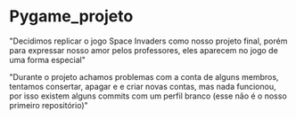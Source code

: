 # Pygame_projeto

"Decidimos replicar o jogo Space Invaders como nosso projeto final, porém para expressar nosso amor pelos professores, eles aparecem no jogo de uma forma especial"

"Durante o projeto achamos problemas com a conta de alguns membros, tentamos consertar, apagar e e criar novas contas, mas nada funcionou, por isso existem alguns commits com um perfil branco (esse não é o nosso primeiro repositório)"